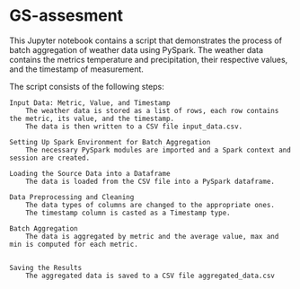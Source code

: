 # GS-assesment

This Jupyter notebook contains a script that demonstrates the process of batch aggregation of weather data using PySpark. The weather data contains the metrics temperature and precipitation, their respective values, and the timestamp of measurement.

The script consists of the following steps:

    Input Data: Metric, Value, and Timestamp
        The weather data is stored as a list of rows, each row contains the metric, its value, and the timestamp.
        The data is then written to a CSV file input_data.csv.

    Setting Up Spark Environment for Batch Aggregation
        The necessary PySpark modules are imported and a Spark context and session are created.

    Loading the Source Data into a Dataframe
        The data is loaded from the CSV file into a PySpark dataframe.

    Data Preprocessing and Cleaning
        The data types of columns are changed to the appropriate ones.
        The timestamp column is casted as a Timestamp type.

    Batch Aggregation
        The data is aggregated by metric and the average value, max and min is computed for each metric.
        

    Saving the Results
        The aggregated data is saved to a CSV file aggregated_data.csv